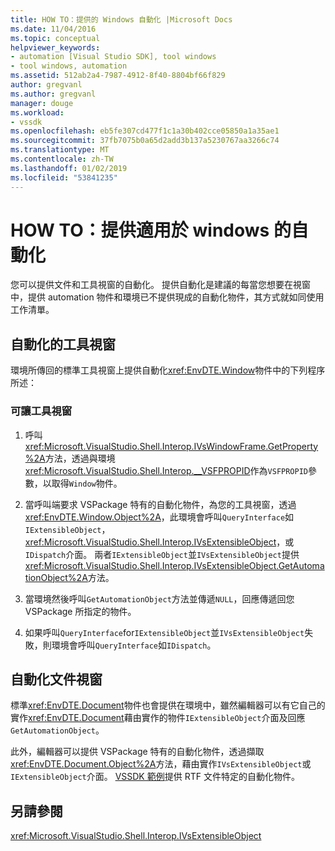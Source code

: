 ```yaml
---
title: HOW TO：提供的 Windows 自動化 |Microsoft Docs
ms.date: 11/04/2016
ms.topic: conceptual
helpviewer_keywords:
- automation [Visual Studio SDK], tool windows
- tool windows, automation
ms.assetid: 512ab2a4-7987-4912-8f40-8804bf66f829
author: gregvanl
ms.author: gregvanl
manager: douge
ms.workload:
- vssdk
ms.openlocfilehash: eb5fe307cd477f1c1a30b402cce05850a1a35ae1
ms.sourcegitcommit: 37fb7075b0a65d2add3b137a5230767aa3266c74
ms.translationtype: MT
ms.contentlocale: zh-TW
ms.lasthandoff: 01/02/2019
ms.locfileid: "53841235"
---
```

# <a name="how-to-provide-automation-for-windows"></a>HOW TO：提供適用於 windows 的自動化
您可以提供文件和工具視窗的自動化。 提供自動化是建議的每當您想要在視窗中，提供 automation 物件和環境已不提供現成的自動化物件，其方式就如同使用 工作清單。

## <a name="automation-for-tool-windows"></a>自動化的工具視窗
 環境所傳回的標準工具視窗上提供自動化<xref:EnvDTE.Window>物件中的下列程序所述：

### <a name="to-provide-automation-for-tool-windows"></a>可讓工具視窗

1.  呼叫<xref:Microsoft.VisualStudio.Shell.Interop.IVsWindowFrame.GetProperty%2A>方法，透過與環境<xref:Microsoft.VisualStudio.Shell.Interop.__VSFPROPID>作為`VSFPROPID`參數，以取得`Window`物件。

2.  當呼叫端要求 VSPackage 特有的自動化物件，為您的工具視窗，透過<xref:EnvDTE.Window.Object%2A>，此環境會呼叫`QueryInterface`如`IExtensibleObject`， <xref:Microsoft.VisualStudio.Shell.Interop.IVsExtensibleObject>，或`IDispatch`介面。 兩者`IExtensibleObject`並`IVsExtensibleObject`提供<xref:Microsoft.VisualStudio.Shell.Interop.IVsExtensibleObject.GetAutomationObject%2A>方法。

3.  當環境然後呼叫`GetAutomationObject`方法並傳遞`NULL`，回應傳遞回您 VSPackage 所指定的物件。

4.  如果呼叫`QueryInterface`for`IExtensibleObject`並`IVsExtensibleObject`失敗，則環境會呼叫`QueryInterface`如`IDispatch`。

## <a name="automation-for-document-windows"></a>自動化文件視窗
 標準<xref:EnvDTE.Document>物件也會提供在環境中，雖然編輯器可以有它自己的實作<xref:EnvDTE.Document>藉由實作的物件`IExtensibleObject`介面及回應`GetAutomationObject`。

 此外，編輯器可以提供 VSPackage 特有的自動化物件，透過擷取<xref:EnvDTE.Document.Object%2A>方法，藉由實作`IVsExtensibleObject`或`IExtensibleObject`介面。 [VSSDK 範例](http://aka.ms/vs2015sdksamples)提供 RTF 文件特定的自動化物件。

## <a name="see-also"></a>另請參閱
    
<xref:Microsoft.VisualStudio.Shell.Interop.IVsExtensibleObject>